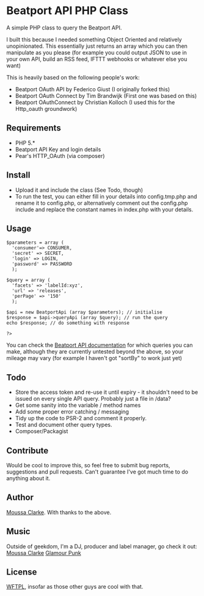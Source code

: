 # Beatport API PHP Class

A simple PHP class to query the Beatport API.

I built this because I needed something Object Oriented and relatively unopinionated. This essentially just returns an array which you can then manipulate as you please (for example you could output JSON to use in your own API, build an RSS feed, IFTTT webhooks or whatever else you want)

This is heavily based on the following people's work:
* Beatport OAuth API by Federico Giust (I originally forked this)
* Beatport OAuth Connect by Tim Brandwijk (First one was based on this)
* Beatport OAuthConnect by Christian Kolloch (I used this for the Http_oauth groundwork)

## Requirements

* PHP 5.*
* Beatport API Key and login details
* Pear's HTTP_OAuth (via composer)

## Install

* Upload it and include the class (See Todo, though)
* To run the test, you can either fill in your details into config.tmp.php and rename it to config.php, or alternatively comment out the config.php include and replace the constant names in index.php with your details.

## Usage

```
$parameters = array (
  'consumer'=> CONSUMER,
  'secret' => SECRET,
  'login' => LOGIN,
  'password' => PASSWORD
  );

$query = array (
  'facets' => 'labelId:xyz',
  'url' => 'releases',
  'perPage' => '150'
  );

$api = new BeatportApi (array $parameters); // initialise
$response = $api->queryApi (array $query); // run the query
echo $response; // do something with response

?>
```

You can check the [Beatport API documentation](https://oauth-api.beatport.com/) for which queries you can make, although they are currently untested beyond the above, so your mileage may vary (for example I haven't got "sortBy" to work just yet)

## Todo

* Store the access token and re-use it until expiry - it shouldn't need to be issued on every single API query. Probably just a file in /data?
* Get some sanity into the variable / method names
* Add some proper error catching / messaging
* Tidy up the code to PSR-2 and comment it properly.
* Test and document other query types.
* Composer/Packagist

## Contribute

Would be cool to improve this, so feel free to submit bug reports, suggestions and pull requests. Can't guarantee I've got much time to do anything about it.

## Author
[Moussa Clarke](http://linkedin.com/moussaclarke). With thanks to the above.

## Music
Outside of geekdom, I'm a DJ, producer and label manager, go check it out:
[Moussa Clarke](http://www.moussaclarke.co.uk)
[Glamour Punk](http://www.glamourpunk.co.uk)

## License
[WFTPL](http://www.wtfpl.net/), insofar as those other guys are cool with that.





